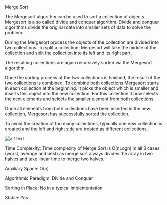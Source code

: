 Merge Sort

The Mergesort algorithm can be used to sort a collection of objects. Mergesort is a so called divide and conquer algorithm. Divide and conquer algorithms divide the original data into smaller sets of data to solve the problem.

During the Mergesort process the objects of the collection are divided into two collections. To split a collection, Mergesort will take the middle of the collection and split the collection into its left and its right part.

The resulting collections are again recursively sorted via the Mergesort algorithm.

Once the sorting process of the two collections is finished, the result of the two collections is combined. To combine both collections Mergesort starts in each collection at the beginning. It picks the object which is smaller and inserts this object into the new collection. For this collection it now selects the next elements and selects the smaller element from both collections.

Once all elements from both collections have been inserted in the new collection, Mergesort has successfully sorted the collection.

To avoid the creation of too many collections, typically one new collection is created and the left and right side are treated as different collections.



![alt text](https://github.com/jorgecasariego/Interview-Questions/blob/master/print-binary-tree/Merge-Sort-Tutorial.jpg)



Time Complexity:
Time complexity of Merge Sort is O(nLogn) in all 3 cases (worst, average and best) as merge sort always divides the array in two halves and take linear time to merge two halves.

Auxiliary Space: O(n)

Algorithmic Paradigm: Divide and Conquer

Sorting In Place: No in a typical implementation

Stable: Yes



